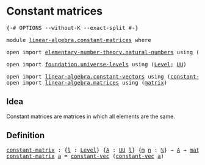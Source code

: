 # Constant matrices

<pre class="Agda"><a id="30" class="Symbol">{-#</a> <a id="34" class="Keyword">OPTIONS</a> <a id="42" class="Pragma">--without-K</a> <a id="54" class="Pragma">--exact-split</a> <a id="68" class="Symbol">#-}</a>

<a id="73" class="Keyword">module</a> <a id="80" href="linear-algebra.constant-matrices.html" class="Module">linear-algebra.constant-matrices</a> <a id="113" class="Keyword">where</a>

<a id="120" class="Keyword">open</a> <a id="125" class="Keyword">import</a> <a id="132" href="elementary-number-theory.natural-numbers.html" class="Module">elementary-number-theory.natural-numbers</a> <a id="173" class="Keyword">using</a> <a id="179" class="Symbol">(</a><a id="180" href="elementary-number-theory.natural-numbers.html#1548" class="Datatype">ℕ</a><a id="181" class="Symbol">)</a>

<a id="184" class="Keyword">open</a> <a id="189" class="Keyword">import</a> <a id="196" href="foundation.universe-levels.html" class="Module">foundation.universe-levels</a> <a id="223" class="Keyword">using</a> <a id="229" class="Symbol">(</a><a id="230" href="Agda.Primitive.html#597" class="Postulate">Level</a><a id="235" class="Symbol">;</a> <a id="237" href="foundation-core.universe-levels.html#235" class="Primitive">UU</a><a id="239" class="Symbol">)</a>

<a id="242" class="Keyword">open</a> <a id="247" class="Keyword">import</a> <a id="254" href="linear-algebra.constant-vectors.html" class="Module">linear-algebra.constant-vectors</a> <a id="286" class="Keyword">using</a> <a id="292" class="Symbol">(</a><a id="293" href="linear-algebra.constant-vectors.html#463" class="Function">constant-vec</a><a id="305" class="Symbol">)</a>
<a id="307" class="Keyword">open</a> <a id="312" class="Keyword">import</a> <a id="319" href="linear-algebra.matrices.html" class="Module">linear-algebra.matrices</a> <a id="343" class="Keyword">using</a> <a id="349" class="Symbol">(</a><a id="350" href="linear-algebra.matrices.html#839" class="Function">matrix</a><a id="356" class="Symbol">)</a>
</pre>
## Idea

Constant matrices are matrices in which all elements are the same.

## Definition

<pre class="Agda"><a id="constant-matrix"></a><a id="463" href="linear-algebra.constant-matrices.html#463" class="Function">constant-matrix</a> <a id="479" class="Symbol">:</a> <a id="481" class="Symbol">{</a><a id="482" href="linear-algebra.constant-matrices.html#482" class="Bound">l</a> <a id="484" class="Symbol">:</a> <a id="486" href="Agda.Primitive.html#597" class="Postulate">Level</a><a id="491" class="Symbol">}</a> <a id="493" class="Symbol">{</a><a id="494" href="linear-algebra.constant-matrices.html#494" class="Bound">A</a> <a id="496" class="Symbol">:</a> <a id="498" href="foundation-core.universe-levels.html#235" class="Primitive">UU</a> <a id="501" href="linear-algebra.constant-matrices.html#482" class="Bound">l</a><a id="502" class="Symbol">}</a> <a id="504" class="Symbol">{</a><a id="505" href="linear-algebra.constant-matrices.html#505" class="Bound">m</a> <a id="507" href="linear-algebra.constant-matrices.html#507" class="Bound">n</a> <a id="509" class="Symbol">:</a> <a id="511" href="elementary-number-theory.natural-numbers.html#1548" class="Datatype">ℕ</a><a id="512" class="Symbol">}</a> <a id="514" class="Symbol">→</a> <a id="516" href="linear-algebra.constant-matrices.html#494" class="Bound">A</a> <a id="518" class="Symbol">→</a> <a id="520" href="linear-algebra.matrices.html#839" class="Function">matrix</a> <a id="527" href="linear-algebra.constant-matrices.html#494" class="Bound">A</a> <a id="529" href="linear-algebra.constant-matrices.html#505" class="Bound">m</a> <a id="531" href="linear-algebra.constant-matrices.html#507" class="Bound">n</a>
<a id="533" href="linear-algebra.constant-matrices.html#463" class="Function">constant-matrix</a> <a id="549" href="linear-algebra.constant-matrices.html#549" class="Bound">a</a> <a id="551" class="Symbol">=</a> <a id="553" href="linear-algebra.constant-vectors.html#463" class="Function">constant-vec</a> <a id="566" class="Symbol">(</a><a id="567" href="linear-algebra.constant-vectors.html#463" class="Function">constant-vec</a> <a id="580" href="linear-algebra.constant-matrices.html#549" class="Bound">a</a><a id="581" class="Symbol">)</a>
</pre>